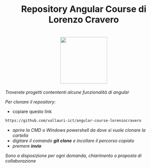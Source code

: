 <h1 align="center">Repository Angular Course di Lorenzo Cravero</h1>

<h1 align="center">
  <a href="https://angular.io/"><img src="https://upload.wikimedia.org/wikipedia/commons/thumb/c/cf/Angular_full_color_logo.svg/2048px-Angular_full_color_logo.svg.png" width="150px" /></a>
</h1>

*Troverete progetti contententi alcune funzionalità di angular*

*Per clonare il repository:*
- copiare questo link
```bash
https://github.com/vallauri-ict/angular-course-lorenzocravero
```
- *aprire la CMD o Windows powershell da dove si vuole clonare la cartella*
- *digitare il comando **git clone** e incollare il percorso copiato*
- *premere **invio***

*Sono a disposizione per ogni domanda, chiarimento o proposta di collaborazione*
